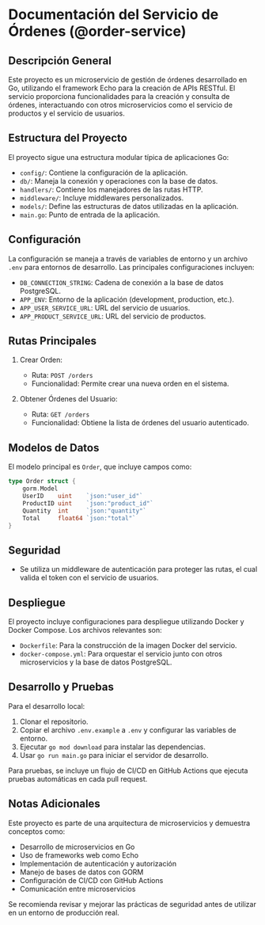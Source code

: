 # Documentación del Servicio de Órdenes (@order-service)

## Descripción General

Este proyecto es un microservicio de gestión de órdenes desarrollado en Go, utilizando el framework Echo para la creación de APIs RESTful. El servicio proporciona funcionalidades para la creación y consulta de órdenes, interactuando con otros microservicios como el servicio de productos y el servicio de usuarios.

## Estructura del Proyecto

El proyecto sigue una estructura modular típica de aplicaciones Go:

- `config/`: Contiene la configuración de la aplicación.
- `db/`: Maneja la conexión y operaciones con la base de datos.
- `handlers/`: Contiene los manejadores de las rutas HTTP.
- `middleware/`: Incluye middlewares personalizados.
- `models/`: Define las estructuras de datos utilizadas en la aplicación.
- `main.go`: Punto de entrada de la aplicación.

## Configuración

La configuración se maneja a través de variables de entorno y un archivo `.env` para entornos de desarrollo. Las principales configuraciones incluyen:

- `DB_CONNECTION_STRING`: Cadena de conexión a la base de datos PostgreSQL.
- `APP_ENV`: Entorno de la aplicación (development, production, etc.).
- `APP_USER_SERVICE_URL`: URL del servicio de usuarios.
- `APP_PRODUCT_SERVICE_URL`: URL del servicio de productos.

## Rutas Principales

1. Crear Orden:
   - Ruta: `POST /orders`
   - Funcionalidad: Permite crear una nueva orden en el sistema.

2. Obtener Órdenes del Usuario:
   - Ruta: `GET /orders`
   - Funcionalidad: Obtiene la lista de órdenes del usuario autenticado.

## Modelos de Datos

El modelo principal es `Order`, que incluye campos como:

```5:13:user-service/models/user.go
type Order struct {
    gorm.Model
    UserID    uint    `json:"user_id"`
    ProductID uint    `json:"product_id"`
    Quantity  int     `json:"quantity"`
    Total     float64 `json:"total"`
}
```

## Seguridad

- Se utiliza un middleware de autenticación para proteger las rutas, el cual valida el token con el servicio de usuarios.

## Despliegue

El proyecto incluye configuraciones para despliegue utilizando Docker y Docker Compose. Los archivos relevantes son:

- `Dockerfile`: Para la construcción de la imagen Docker del servicio.
- `docker-compose.yml`: Para orquestar el servicio junto con otros microservicios y la base de datos PostgreSQL.

## Desarrollo y Pruebas

Para el desarrollo local:

1. Clonar el repositorio.
2. Copiar el archivo `.env.example` a `.env` y configurar las variables de entorno.
3. Ejecutar `go mod download` para instalar las dependencias.
4. Usar `go run main.go` para iniciar el servidor de desarrollo.

Para pruebas, se incluye un flujo de CI/CD en GitHub Actions que ejecuta pruebas automáticas en cada pull request.

## Notas Adicionales

Este proyecto es parte de una arquitectura de microservicios y demuestra conceptos como:
- Desarrollo de microservicios en Go
- Uso de frameworks web como Echo
- Implementación de autenticación y autorización
- Manejo de bases de datos con GORM
- Configuración de CI/CD con GitHub Actions
- Comunicación entre microservicios

Se recomienda revisar y mejorar las prácticas de seguridad antes de utilizar en un entorno de producción real.


